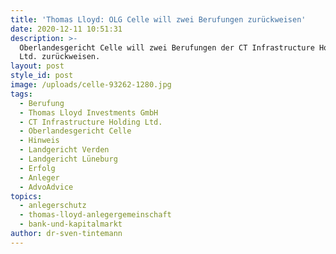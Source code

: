```yaml
---
title: 'Thomas Lloyd: OLG Celle will zwei Berufungen zurückweisen'
date: 2020-12-11 10:51:31
description: >-
  Oberlandesgericht Celle will zwei Berufungen der CT Infrastructure Holding
  Ltd. zurückweisen.
layout: post
style_id: post
image: /uploads/celle-93262-1280.jpg
tags:
  - Berufung
  - Thomas Lloyd Investments GmbH
  - CT Infrastructure Holding Ltd.
  - Oberlandesgericht Celle
  - Hinweis
  - Landgericht Verden
  - Landgericht Lüneburg
  - Erfolg
  - Anleger
  - AdvoAdvice
topics:
  - anlegerschutz
  - thomas-lloyd-anlegergemeinschaft
  - bank-und-kapitalmarkt
author: dr-sven-tintemann
---
```


